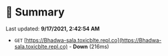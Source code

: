 # 📖 Summary
Last updated: **9/17/2021, 2:42:54 AM**

- `GET` [https://Bhadwa-sala.toxicblte.repl.co](https://Bhadwa-sala.toxicblte.repl.co) - **Down** (216ms)
